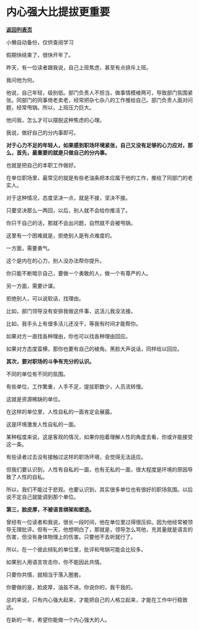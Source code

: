# 内心强大比提拔更重要

[**返回列表页**](/gzh/费曼的小茶馆)

小懒自动备份，仅供查阅学习

假期快结束了，很快开年了。

昨天，有一位读者跟我说，自己上班焦虑，甚至有点排斥上班。

我问他为何。

他说，自己年轻，级别低。部门负责人不担当，做事情模棱两可，导致部门氛围紧张。同部门的同事倚老卖老，经常把杂七杂八的工作推给自己。部门负责人面对问题，经常甩锅。所以，上班压力巨大。

他问我，怎么才可以摆脱这种焦虑的心理。

我说，做好自己的分内事即可。

**对于心力不足的年轻人，如果感到职场环境紧张，自己又没有足够的心力应对，那么，首先，最重要的就是只做自己的分内事。**

也就是把自己的本职工作做好。  

在单位职场里，最常见的就是有些老油条把本应属于他的工作，推给了同部门的老实人。  

对于这种情况，态度坚决一点，就是不接，坚决不接。  

只要坚决那么一两回，以后，别人就不会给你推活了。

你只干自己的活，那就不会出问题，自然就不会被甩锅。  

这里有一个困难就是，拒绝别人是有点难度的。  

一方面，需要勇气。

这个是内在的心力，别人没办法帮你提升。  

你只能不断暗示自己，要做一个勇敢的人，做一个有尊严的人。  

另一方面，需要计谋。

拒绝别人，可以说软话，找理由。  

比如，部门领导没有安排我做这件事，这活儿我没法接。

比如，我手头上有很多活儿还没干，等我有时间才能帮你。  

如果对方一直找各种理由，你也可以找各种理由回应。  

如果对方态度蛮横，那你也要有自己的棱角。黑脸大声说话，同样给以回应。

**其次，要对职场的斗争有充分的认识。**

不同的单位有不同的氛围。

有些单位，工作繁重，人手不足，提拔职数少，人员流转慢。

这就是资源稀缺的单位。  

在这样的单位里，人性自私的一面肯定会展露。

这是环境激发人性自私的一面。

某种程度来说，这是客观的情况，如果你抱着理解人性的角度去看，你或许能接受这一条。  

有些读者过去没有接触过这样的职场环境，会觉得无法适应。

但我们要认识到，人性有自私的一面，也有无私的一面，很大程度是环境的原因导致了人性的自私。  

所以，我们不能过于悲观。也要认识到，其实很多单位也有很好的职场氛围。以后说不定自己就能调到那个单位。  

**第三，脸皮厚，不被语言绑架和塑造。**  

曾经有一位读者和我说，很长一段时间，他在单位里过得很压抑。因为他经常被领导无理批评。但有一天，他想明白了，那就是，领导怎么骂他，充其量就是语言的伤害，但没有身体物理上的伤害。只要他不去听就行了。

所以，在一个彼此倾轧的单位里，批评和甩锅可能会比较多。

如果别人用语言攻击你，你不能因此共情。

只要你共情，就相当于落入圈套。  

你要做的是，脸皮厚，油盐不进。你说你的，我干我的。

总的来说，只有内心强大起来，才能把自己的人格立起来，才能在工作中行稳致远。

在新的一年，希望你能做一个内心强大的人。

